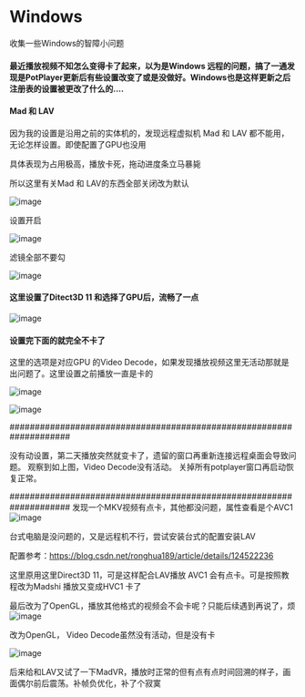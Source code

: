 # Windows
收集一些Windows的智障小问题

#### 最近播放视频不知怎么变得卡了起来，以为是Windows 远程的问题，搞了一通发现是PotPlayer更新后有些设置改变了或是没做好。Windows也是这样更新之后注册表的设置被更改了什么的....

#### Mad 和 LAV

因为我的设置是沿用之前的实体机的，发现远程虚拟机 Mad 和 LAV 都不能用，无论怎样设置。即使配置了GPU也没用

具体表现为占用极高，播放卡死，拖动进度条立马暴毙

所以这里有关Mad 和 LAV的东西全部关闭改为默认

![image](https://github.com/Meidouzanget/Windows/assets/59044398/81696b31-b31b-4466-8a55-9eac87d52ccc)

设置开启

![image](https://github.com/Meidouzanget/Windows/assets/59044398/a59d865c-4a2a-4ab3-9153-bd7f381c71a1)

滤镜全部不要勾

![image](https://github.com/Meidouzanget/Windows/assets/59044398/4831e14f-9d92-4b56-907a-8169fe21ea71)



#### 这里设置了Ditect3D 11 和选择了GPU后，流畅了一点

![image](https://github.com/Meidouzanget/Windows/assets/59044398/37e86e44-6eff-419f-ba1d-c301ff5c25bd)



#### 设置完下面的就完全不卡了

这里的选项是对应GPU 的Video Decode，如果发现播放视频这里无活动那就是出问题了。这里设置之前播放一直是卡的

![image](https://github.com/Meidouzanget/Windows/assets/59044398/b26ee3a6-dee3-4b8d-ac06-b53863140ad1)


![image](https://github.com/Meidouzanget/Windows/assets/59044398/ff1de73a-8e92-4b21-88d2-35a9140af890)


####################################################################

没有动设置，第二天播放突然就变卡了，遗留的窗口再重新连接远程桌面会导致问题。
观察到如上图，Video Decode没有活动。
关掉所有potplayer窗口再启动恢复正常。
 

####################################################################
发现一个MKV视频有点卡，其他都没问题，属性查看是个AVC1 
![image](https://github.com/Meidouzanget/Windows/assets/59044398/5c3d2f31-b2cf-4080-a536-4e1e2184ed53)

台式电脑是没问题的，又是远程机不行，尝试安装台式的配置安装LAV

配置参考：https://blog.csdn.net/ronghua189/article/details/124522236


这里原用这里Direct3D 11，可是这样配合LAV播放 AVC1 会有点卡。可是按照教程改为Madshi 播放又变成HVC1 卡了

最后改为了OpenGL，播放其他格式的视频会不会卡呢？只能后续遇到再说了，烦
![image](https://github.com/Meidouzanget/Windows/assets/59044398/9498aee6-8bc7-44db-bffd-8a904ed15d7f)

改为OpenGL， Video Decode虽然没有活动，但是没有卡

![image](https://github.com/Meidouzanget/Windows/assets/59044398/7e227c67-68cb-45eb-ac80-35c5eb497ba3)

后来给和LAV又试了一下MadVR，播放时正常的但有点有点时间回溯的样子，画面偶尔前后震荡。补帧负优化，补了个寂寞






